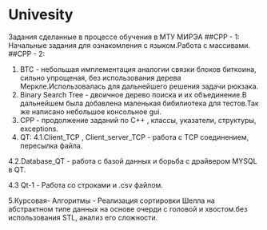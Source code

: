# Univesity
Задания сделанные в процессе обучения в МТУ МИРЭА
##CPP - 1:
Начальные задания для ознакомления с языком.Работа с массивами.
##CPP - 2:
1. BTC -  небольшая имплементация аналогии связки блоков биткоина, сильно упрощеная, без использования дерева Меркле.Использовалась для дальнейшего решения задачи рюкзака.
2. Binary Search Tree - двоичное дерево поиска и их объединение.В дальнейшем была добавлена маленькая бибилиотека для тестов.Так же написано небольшое консольное gui.
3. CPP -  продолжение заданий по С++ , классы, указатели, структуры, exceptions.
4. QT:
4.1.Client_TCP , Client_server_TCP - работа с TCP соединением, пересылка файла.

4.2.Database_QT - работа с базой данных и борьба с драйвером MYSQL в QT.

4.3 Qt-1 - Работа со строками и .csv файлом.

5.Курсовая- Алгоритмы - Реализация сортировки Шелла на абстрактном типе данных на основе очерди с головой и хвостом.без использования STL, анализ его сложности.
